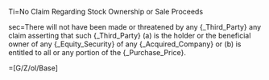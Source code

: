 Ti=No Claim Regarding Stock Ownership or Sale Proceeds

sec=There will not have been made or threatened by any {_Third_Party} any claim asserting that such {_Third_Party} (a) is the holder or the beneficial owner of any {_Equity_Security} of any {_Acquired_Company} or (b) is entitled to all or any portion of the {_Purchase_Price}.

=[G/Z/ol/Base]
